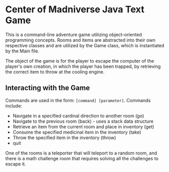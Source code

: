 # Center of Madniverse Java Text Game
This is a command-line adventure game utilizing object-oriented programming concepts. Rooms and items are abstracted into their own respective classes and are utilized by the Game class, which is instantiated by the Main file.

The object of the game is for the player to escape the computer of the player's own creation, in which the player has been trapped, by retrieving the correct item to throw at the cooling engine.
## Interacting with the Game
Commands are used in the form: `[command] [parameter]`. Commands include:
* Navigate in a specified cardinal direction to another room (go)
* Navigate to the previous room (back) - uses a stack data structure
* Retrieve an item from the current room and place in inventory (get)
* Consume the specified medicinal item in the inventory (take)
* Throw the specified item in the inventory (throw)
* quit

One of the rooms is a teleporter that will teleport to a random room, and there is a math challenge room that requires solving all the challenges to escape it.